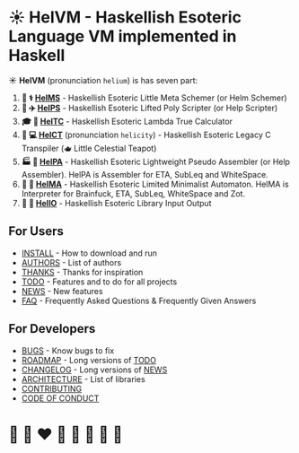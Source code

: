 # ☀️ **HelVM** - Haskellish Esoteric Language VM implemented in Haskell

☀️ **HelVM** (pronunciation `helium`) is has seven part:

1. **🔬 ⚕️ [HelMS](http://helvm.org/helms)** - Haskellish Esoteric Little Meta Schemer (or Helm Schemer)
2. **🚀 ✈️ [HelPS](http://helvm.org/helps)** - Haskellish Esoteric Lifted Poly Scripter (or Help Scripter)
3. **🎓 🏫 [HelTC](http://helvm.org/heltc)** - Haskellish Esoteric Lambda True Calculator
4. **💼 💻 [HelCT](http://helvm.org/helct)** (pronunciation `helicity`) - Haskellish Esoteric Legacy C Transpiler (🫖 Little Celestial Teapot)
5. **🏭 🌾 [HelPA](http://helvm.org/helpa)** - Haskellish Esoteric Lightweight Pseudo Assembler (or Help Assembler).  HelPA is Assembler for ETA, SubLeq and WhiteSpace.
6. **🔧 🎨 [HelMA](http://helvm.org/helma)** - Haskellish Esoteric Limited Minimalist Automaton. HelMA is Interpreter for Brainfuck, ETA, SubLeq, WhiteSpace and Zot.
7. **🚒 🍳 [HelIO](http://helvm.org/helio)** - Haskellish Esoteric Library Input Output

## For Users
* [INSTALL](users/INSTALL.md) - How to download and run
* [AUTHORS](users/AUTHORS.md) - List of authors
* [THANKS](users/THANKS.md) - Thanks for inspiration
* [TODO](users/TODO.md) - Features and to do for all projects
* [NEWS](users/NEWS.md) - New features
* [FAQ](users/FAQ.md) - Frequently Asked Questions & Frequently Given Answers

## For Developers
* [BUGS](developers/BUGS.md) - Know bugs to fix
* [ROADMAP](developers/ROADMAP.md) - Long versions of [TODO](users/TODO.md)
* [CHANGELOG](developers/CHANGELOG.md) - Long versions of [NEWS](users/NEWS.md)
* [ARCHITECTURE](developers/ARCHITECTURE.md) - List of libraries
* [CONTRIBUTING](developers/CONTRIBUTING.md)
* [CODE OF CONDUCT](developers/CODE_OF_CONDUCT.md)

<!-- https://en.wikipedia.org/wiki/README -->

# 🦄 🌈 ❤️ 💛 💚 💙 🤍 🖤
